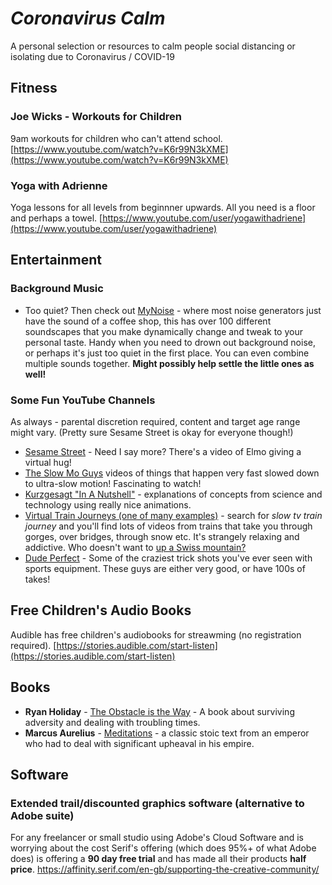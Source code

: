 # *Coronavirus Calm*
A personal selection or resources to calm people social distancing or isolating due to Coronavirus / COVID-19

## Fitness

### Joe Wicks - Workouts for Children

9am workouts for children who can't attend school.
[https://www.youtube.com/watch?v=K6r99N3kXME](https://www.youtube.com/watch?v=K6r99N3kXME)

### Yoga with Adrienne

Yoga lessons for all levels from beginnner upwards. All you need is a floor and perhaps a towel.
[https://www.youtube.com/user/yogawithadriene](https://www.youtube.com/user/yogawithadriene)

## Entertainment

### Background Music

* Too quiet? Then check out [MyNoise](https://mynoise.net/) - where most noise generators just have the sound of a coffee shop, this has over 100 different soundscapes that you make dynamically change and tweak to your personal taste. Handy when you need to drown out background noise, or perhaps it's just too quiet in the first place. You can even combine multiple sounds together. **Might possibly help settle the little ones as well!**

### Some Fun YouTube Channels

As always - parental discretion required, content and target age range might vary. (Pretty sure Sesame Street is okay for everyone though!)

* [Sesame Street](https://www.youtube.com/user/SesameStreet) - Need I say more? There's a video of Elmo giving a virtual hug!
* [The Slow Mo Guys](https://www.youtube.com/channel/UCUK0HBIBWgM2c4vsPhkYY4w) videos of things that happen very fast slowed down to ultra-slow motion! Fascinating to watch!
* [Kurzgesagt "In A Nutshell"](https://www.youtube.com/channel/UCsXVk37bltHxD1rDPwtNM8Q) - explanations of concepts from science and technology using really nice animations.
* [Virtual Train Journeys (one of many examples)](https://www.youtube.com/watch?v=hvHK4yZNXpk) - search for *slow tv train journey* and you'll find lots of videos from trains that take you through gorges, over bridges, through snow etc. It's strangely relaxing and addictive. Who doesn't want to [up a Swiss mountain?](https://www.youtube.com/watch?v=OeJ5xXrbkfU)
* [Dude Perfect](https://www.youtube.com/user/corycotton) - Some of the craziest trick shots you've ever seen with sports equipment. These guys are either very good, or have 100s of takes!

## Free Children's Audio Books

Audible has free children's audiobooks for streawming (no registration required).
[https://stories.audible.com/start-listen](https://stories.audible.com/start-listen)

## Books

* **Ryan Holiday** - [The Obstacle is the Way](https://www.amazon.co.uk/Obstacle-Way-Ancient-Adversity-Advantage/dp/1781251495/ref=sr_1_1) - A book about surviving adversity and dealing with troubling times.
* **Marcus Aurelius** - [Meditations](https://www.amazon.co.uk/Meditations-New-Translation-Modern-Library-ebook/dp/B000FC1JAI/ref=sr_1_3) - a classic stoic text from an emperor who had to deal with significant upheaval in his empire.

## Software

### Extended trail/discounted graphics software (alternative to Adobe suite)

For any freelancer or small studio using Adobe's Cloud Software and is worrying about the cost Serif's offering (which does 95%+ of what Adobe does) is offering a **90 day free trial** and has made all their products **half price**.
https://affinity.serif.com/en-gb/supporting-the-creative-community/

